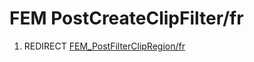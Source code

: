 # FEM PostCreateClipFilter/fr
1.  REDIRECT [FEM\_PostFilterClipRegion/fr](FEM_PostFilterClipRegion/fr.md)
